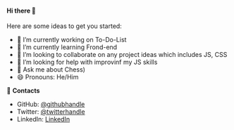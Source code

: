 #### Hi there 👋

Here are some ideas to get you started:

- 🔭 I’m currently working on To-Do-List
- 🌱 I’m currently learning Frond-end
- 👯 I’m looking to collaborate on any project ideas which includes JS, CSS
- 🤔 I’m looking for help with improvinf my JS skills
- 💬 Ask me about Chess)
- 😄 Pronouns: He/Him

👤 **Contacts**

- GitHub: [@githubhandle](https://github.com/githubhandle)
- Twitter: [@twitterhandle](https://twitter.com/twitterhandle)
- LinkedIn: [LinkedIn](https://linkedin.com/in/linkedinhandle)

